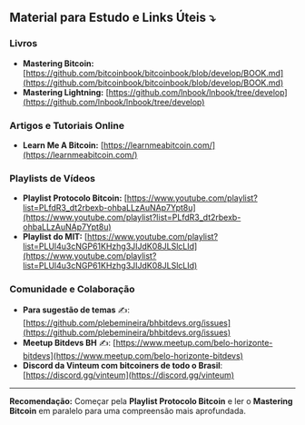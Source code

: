 ## Material para Estudo e Links Úteis ⤵️

### Livros
* **Mastering Bitcoin:** [https://github.com/bitcoinbook/bitcoinbook/blob/develop/BOOK.md](https://github.com/bitcoinbook/bitcoinbook/blob/develop/BOOK.md)
* **Mastering Lightning:** [https://github.com/lnbook/lnbook/tree/develop](https://github.com/lnbook/lnbook/tree/develop)

### Artigos e Tutoriais Online
* **Learn Me A Bitcoin:** [https://learnmeabitcoin.com/](https://learnmeabitcoin.com/)

### Playlists de Vídeos
* **Playlist Protocolo Bitcoin:** [https://www.youtube.com/playlist?list=PLfdR3_dt2rbexb-ohbaLLzAuNAp7Ypt8u](https://www.youtube.com/playlist?list=PLfdR3_dt2rbexb-ohbaLLzAuNAp7Ypt8u)
* **Playlist do MIT:** [https://www.youtube.com/playlist?list=PLUl4u3cNGP61KHzhg3JIJdK08JLSlcLId](https://www.youtube.com/playlist?list=PLUl4u3cNGP61KHzhg3JIJdK08JLSlcLId)

### Comunidade e Colaboração
* **Para sugestão de temas** ✍️: [https://github.com/plebemineira/bhbitdevs.org/issues](https://github.com/plebemineira/bhbitdevs.org/issues)
* **Meetup Bitdevs BH** ✍️: [https://www.meetup.com/belo-horizonte-bitdevs](https://www.meetup.com/belo-horizonte-bitdevs)
* **Discord da Vinteum com bitcoiners de todo o Brasil**: [https://discord.gg/vinteum](https://discord.gg/vinteum)

---

**Recomendação:** Começar pela **Playlist Protocolo Bitcoin** e ler o **Mastering Bitcoin** em paralelo para uma compreensão mais aprofundada.
